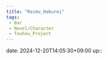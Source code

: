```yaml
---
title: "Reimu_Hakurei"
tags:
 - Bar
 - Novel/Character
 - Touhou_Project
---
```


date: 2024-12-20T14:05:30+09:00
up::


